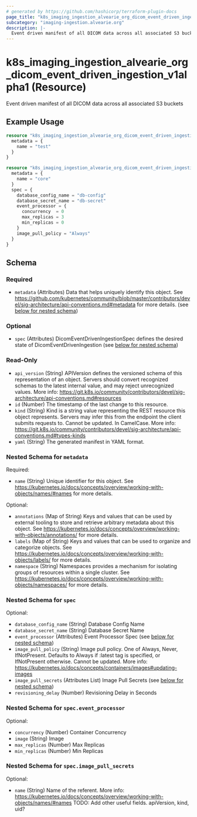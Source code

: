 ```yaml
---
# generated by https://github.com/hashicorp/terraform-plugin-docs
page_title: "k8s_imaging_ingestion_alvearie_org_dicom_event_driven_ingestion_v1alpha1 Resource - terraform-provider-k8s"
subcategory: "imaging-ingestion.alvearie.org"
description: |-
  Event driven manifest of all DICOM data across all associated S3 buckets
---
```


# k8s_imaging_ingestion_alvearie_org_dicom_event_driven_ingestion_v1alpha1 (Resource)

Event driven manifest of all DICOM data across all associated S3 buckets

## Example Usage

```terraform
resource "k8s_imaging_ingestion_alvearie_org_dicom_event_driven_ingestion_v1alpha1" "minimal" {
  metadata = {
    name = "test"
  }
}

resource "k8s_imaging_ingestion_alvearie_org_dicom_event_driven_ingestion_v1alpha1" "example" {
  metadata = {
    name = "core"
  }
  spec = {
    database_config_name = "db-config"
    database_secret_name = "db-secret"
    event_processor = {
      concurrency  = 0
      max_replicas = 3
      min_replicas = 0
    }
    image_pull_policy = "Always"
  }
}
```

<!-- schema generated by tfplugindocs -->
## Schema

### Required

- `metadata` (Attributes) Data that helps uniquely identify this object. See https://github.com/kubernetes/community/blob/master/contributors/devel/sig-architecture/api-conventions.md#metadata for more details. (see [below for nested schema](#nestedatt--metadata))

### Optional

- `spec` (Attributes) DicomEventDrivenIngestionSpec defines the desired state of DicomEventDrivenIngestion (see [below for nested schema](#nestedatt--spec))

### Read-Only

- `api_version` (String) APIVersion defines the versioned schema of this representation of an object. Servers should convert recognized schemas to the latest internal value, and may reject unrecognized values. More info: https://git.k8s.io/community/contributors/devel/sig-architecture/api-conventions.md#resources
- `id` (Number) The timestamp of the last change to this resource.
- `kind` (String) Kind is a string value representing the REST resource this object represents. Servers may infer this from the endpoint the client submits requests to. Cannot be updated. In CamelCase. More info: https://git.k8s.io/community/contributors/devel/sig-architecture/api-conventions.md#types-kinds
- `yaml` (String) The generated manifest in YAML format.

<a id="nestedatt--metadata"></a>
### Nested Schema for `metadata`

Required:

- `name` (String) Unique identifier for this object. See https://kubernetes.io/docs/concepts/overview/working-with-objects/names/#names for more details.

Optional:

- `annotations` (Map of String) Keys and values that can be used by external tooling to store and retrieve arbitrary metadata about this object. See https://kubernetes.io/docs/concepts/overview/working-with-objects/annotations/ for more details.
- `labels` (Map of String) Keys and values that can be used to organize and categorize objects. See https://kubernetes.io/docs/concepts/overview/working-with-objects/labels/ for more details.
- `namespace` (String) Namespaces provides a mechanism for isolating groups of resources within a single cluster. See https://kubernetes.io/docs/concepts/overview/working-with-objects/namespaces/ for more details.


<a id="nestedatt--spec"></a>
### Nested Schema for `spec`

Optional:

- `database_config_name` (String) Database Config Name
- `database_secret_name` (String) Database Secret Name
- `event_processor` (Attributes) Event Processor Spec (see [below for nested schema](#nestedatt--spec--event_processor))
- `image_pull_policy` (String) Image pull policy. One of Always, Never, IfNotPresent. Defaults to Always if :latest tag is specified, or IfNotPresent otherwise. Cannot be updated. More info: https://kubernetes.io/docs/concepts/containers/images#updating-images
- `image_pull_secrets` (Attributes List) Image Pull Secrets (see [below for nested schema](#nestedatt--spec--image_pull_secrets))
- `revisioning_delay` (Number) Revisioning Delay in Seconds

<a id="nestedatt--spec--event_processor"></a>
### Nested Schema for `spec.event_processor`

Optional:

- `concurrency` (Number) Container Concurrency
- `image` (String) Image
- `max_replicas` (Number) Max Replicas
- `min_replicas` (Number) Min Replicas


<a id="nestedatt--spec--image_pull_secrets"></a>
### Nested Schema for `spec.image_pull_secrets`

Optional:

- `name` (String) Name of the referent. More info: https://kubernetes.io/docs/concepts/overview/working-with-objects/names/#names TODO: Add other useful fields. apiVersion, kind, uid?


